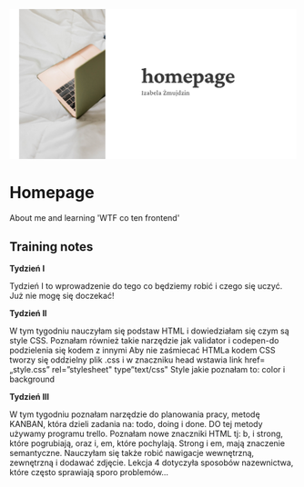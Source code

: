 ![cover](./public/homepage.png)

# Homepage 

About me and learning 'WTF co ten frontend'

## Training notes 

**Tydzień I**

Tydzień I to wprowadzenie do tego co będziemy robić i czego się uczyć. Już nie mogę się doczekać!

 **Tydzień II**

W tym tygodniu nauczyłam się podstaw HTML i dowiedziałam się czym są style CSS. 
Poznałam również takie narzędzie jak validator i codepen-do podzielenia się kodem z innymi 
Aby nie zaśmiecać HTMLa kodem CSS tworzy się oddzielny plik .css i w znaczniku head wstawia link href= „style.css” rel=”stylesheet" type”text/css" 
Style jakie poznałam to: color i background

**Tydzień III**

W tym tygodniu poznałam narzędzie do planowania pracy, metodę KANBAN, która dzieli zadania na: todo, doing i done. DO tej metody używamy programu trello. 
Poznałam nowe znaczniki HTML tj: b, i strong, które pogrubiają, oraz i, em, które pochylają. Strong i em, mają znaczenie semantyczne. 
Nauczyłam się także robić nawigacje wewnętrzną, zewnętrzną i dodawać zdjęcie. 
Lekcja 4 dotyczyła sposobów nazewnictwa, które często sprawiają sporo problemów...
